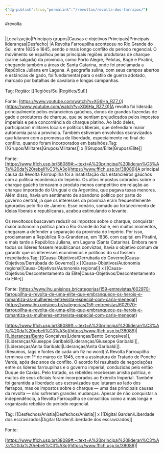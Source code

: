 ```yaml
---
{"dg-publish":true,"permalink":"/revoltas/revolta-dos-farrapos/"}
---
```


#revolta 


|     |     |     |     |     |
| --- | --- | --- | --- | --- |
    
|Localização|Principais grupos|Causas e objetivos Principais|Principais lideranças|Desfecho|
|A Revolta Farroupilha aconteceu no Rio Grande do Sul, entre 1835 e 1845, sendo o mais longo conflito do período regencial. O movimento se espalhou pelas principais regiões produtoras de charque (carne salgada) da província, como Porto Alegre, Pelotas, Bagé e Piratini, chegando também a áreas de Santa Catarina, onde foi proclamada a República Juliana em Laguna. A geografia sulina, com seus campos abertos e estâncias de gado, foi fundamental para o estilo de guerra adotado, marcado por batalhas de cavalaria e longas campanhas.<br><br>Tag: Região: [[Regiões/Sul\|Regiões/Sul]]<br><br>Fonte: [https://www.youtube.com/watch?v=XG6Ha_RZ7_0](https://www.youtube.com/watch?v=XG6Ha_RZ7_0)|A revolta foi liderada principalmente pelos estancieiros gaúchos, donos de grandes fazendas de gado e produtores de charque, que se sentiam prejudicados pelos impostos imperiais e pela concorrência do charque platino. Ao lado deles, participaram militares locais e políticos liberais, que defendiam maior autonomia para a província. Também estiveram envolvidos escravizados que lutaram com a promessa de liberdade, especialmente no final do conflito, quando foram incorporados em batalhões.Tag: [[Grupos/Militares\|Grupos/Militares]] x [[Grupos/Elite\|Grupos/Elite]]<br><br>Fonte: [https://www.fflch.usp.br/38089#:~:text=A%20principal%20lideran%C3%A7a%20da%20rebeli%C3%A3o](https://www.fflch.usp.br/38089)|A principal causa da Revolta Farroupilha foi a insatisfação dos estancieiros gaúchos com a política econômica do Império. Os altos impostos cobrados sobre o charque gaúcho tornavam o produto menos competitivo em relação ao charque importado do Uruguai e da Argentina, que pagava taxas menores. Além disso, havia um sentimento de abandono político por parte do governo central, já que os interesses da província eram frequentemente ignorados pelo Rio de Janeiro. Esse cenário, somado ao fortalecimento de ideias liberais e republicanas, acabou estimulando o levante.<br><br>Os revoltosos buscavam reduzir os impostos sobre o charque, conquistar maior autonomia política para o Rio Grande do Sul e, em muitos momentos, chegaram a defender a separação da província do Império. Por isso, proclamaram a República Rio-Grandense, em 1836, com capital em Piratini, e mais tarde a República Juliana, em Laguna (Santa Catarina). Embora nem todos os líderes fossem republicanos convictos, havia o objetivo comum de garantir que os interesses econômicos e políticos do sul fossem respeitados.Tag: [[Causa-Objetivos/Derrubada do Governo\|Causa-Objetivos/Derrubada do Governo]] x [[Causa-Objetivos/Autonomia regional\|Causa-Objetivos/Autonomia regional]] x [[Causa-Objetivos/Descontentamento da Elite\|Causa-Objetivos/Descontentamento da Elite]]<br><br>Fonte: [https://www.ihu.unisinos.br/categorias/159-entrevistas/602970-farroupilha-a-revolta-de-uma-elite-que-embranquece-os-herois-e-romantiza-as-mulheres-entrevista-especial-com-carla-menegat](https://www.ihu.unisinos.br/categorias/159-entrevistas/602970-farroupilha-a-revolta-de-uma-elite-que-embranquece-os-herois-e-romantiza-as-mulheres-entrevista-especial-com-carla-menegat)<br><br>[https://www.fflch.usp.br/38089#:~:text=A%20principal%20lideran%C3%A7a%20da%20rebeli%C3%A3o](https://www.fflch.usp.br/38089)|[[Lideranças/Bento Gonçalves\|Lideranças/Bento Gonçalves]], [[Lideranças/Giuseppe Garibaldi\|Lideranças/Giuseppe Garibaldi]], [[Lideranças/Anita Garibaldi\|Lideranças/Anita Garibaldi]].<br>(Resumos, tags e fontes de cada um fiz no word)|A Revolta Farroupilha terminou em 1º de março de 1845, com a assinatura do Tratado de Ponche Verde, após dez anos de conflito. O acordo foi resultado de negociações entre os líderes farroupilhas e o governo imperial, conduzidas pelo então Duque de Caxias. Pelo tratado, os rebeldes receberam anistia política, e muitos de seus oficiais foram incorporados ao Exército Imperial. Também foi garantida a liberdade aos escravizados que lutaram ao lado dos farrapos, mas os impostos sobre o charque — uma das principais causas da revolta — não sofreram grandes mudanças. Apesar de não conquistar a independência, a Revolta Farroupilha se consolidou como a mais longa e organizada rebelião do período regencial.<br><br>Tag: [[Desfechos/Anistia\|Desfechos/Anistia]] x [[Digital Garden/Liberdade dos escravizados\|Digital Garden/Liberdade dos escravizados]]<br><br>Fonte:<br><br>[https://www.fflch.usp.br/38089#:~:text=A%20principal%20lideran%C3%A7a%20da%20rebeli%C3%A3o](https://www.fflch.usp.br/38089)|